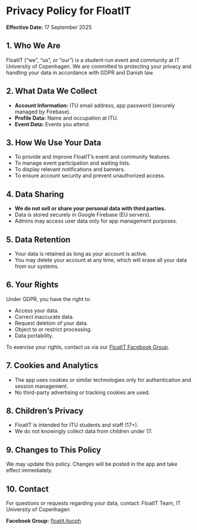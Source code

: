 # Privacy Policy for FloatIT

**Effective Date:** 17 September 2025

## 1. Who We Are

FloatIT (“we”, “us”, or “our”) is a student-run event and community at IT University of Copenhagen. We are committed to protecting your privacy and handling your data in accordance with GDPR and Danish law.

## 2. What Data We Collect

- **Account Information:** ITU email address, app password (securely managed by Firebase).
- **Profile Data:** Name and occupation at ITU.
- **Event Data:** Events you attend.

## 3. How We Use Your Data

- To provide and improve FloatIT’s event and community features.
- To manage event participation and waiting lists.
- To display relevant notifications and banners.
- To ensure account security and prevent unauthorized access.

## 4. Data Sharing

- **We do not sell or share your personal data with third parties.**
- Data is stored securely in Google Firebase (EU servers).
- Admins may access user data only for app management purposes.

## 5. Data Retention

- Your data is retained as long as your account is active.
- You may delete your account at any time, which will erase all your data from our systems.

## 6. Your Rights

Under GDPR, you have the right to:
- Access your data.
- Correct inaccurate data.
- Request deletion of your data.
- Object to or restrict processing.
- Data portability.

To exercise your rights, contact us via our [FloatIT Facebook Group](https://www.facebook.com/groups/floatit.itucph/).

## 7. Cookies and Analytics

- The app uses cookies or similar technologies only for authentication and session management.
- No third-party advertising or tracking cookies are used.

## 8. Children’s Privacy

- FloatIT is intended for ITU students and staff (17+).
- We do not knowingly collect data from children under 17.

## 9. Changes to This Policy

We may update this policy. Changes will be posted in the app and take effect immediately.

## 10. Contact

For questions or requests regarding your data, contact:
FloatIT Team, IT University of Copenhagen

**Facebook Group:** [floatit.itucph](https://www.facebook.com/groups/floatit.itucph/)
